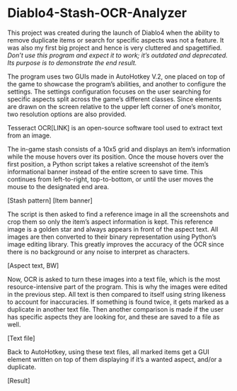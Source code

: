 # Diablo4-Stash-OCR-Analyzer
This project was created during the launch of Diablo4 when the ability to remove duplicate items or search for specific aspects was not a feature. It was also my first big project and hence is very cluttered and spagettified. *Don’t use this program and expect it to work; it’s outdated and deprecated. Its purpose is to demonstrate the end result.*

The program uses two GUIs made in AutoHotkey V.2, one placed on top of the game to showcase the program’s abilities, and another to configure the settings. The settings configuration focuses on the user searching for specific aspects split across the game’s different classes. Since elements are drawn on the screen relative to the upper left corner of one’s monitor, two resolution options are also provided.

Tesseract OCR[LINK] is an open-source software tool used to extract text from an image.

The in-game stash consists of a 10x5 grid and displays an item’s information while the mouse hovers over its position. Once the mouse hovers over the first position, a Python script takes a relative screenshot of the item’s informational banner instead of the entire screen to save time. This continues from left-to-right, top-to-bottom, or until the user moves the mouse to the designated end area.

[Stash pattern] [Item banner]

The script is then asked to find a reference image in all the screenshots and crop them so only the item’s aspect information is kept. This reference image is a golden star and always appears in front of the aspect text. All images are then converted to their binary representation using Python’s image editing library. This greatly improves the accuracy of the OCR since there is no background or any noise to interpret as characters.

[Aspect text, BW]

Now, OCR is asked to turn these images into a text file, which is the most resource-intensive part of the program. This is why the images were edited in the previous step. All text is then compared to itself using string likeness to account for inaccuracies. If something is found twice, it gets marked as a duplicate in another text file. Then another comparison is made if the user has specific aspects they are looking for, and these are saved to a file as well.

[Text file]

Back to AutoHotkey, using these text files, all marked items get a GUI element written on top of them displaying if it’s a wanted aspect, and/or a duplicate.

[Result]




